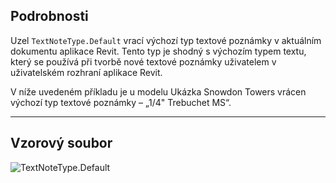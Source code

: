 ## Podrobnosti
Uzel `TextNoteType.Default` vrací výchozí typ textové poznámky v aktuálním dokumentu aplikace Revit. Tento typ je shodný s výchozím typem textu, který se používá při tvorbě nové textové poznámky uživatelem v uživatelském rozhraní aplikace Revit.

V níže uvedeném příkladu je u modelu Ukázka Snowdon Towers vrácen výchozí typ textové poznámky – „1/4" Trebuchet MS“.
___
## Vzorový soubor

![TextNoteType.Default](./Revit.Elements.TextNoteType.Default_img.jpg)
